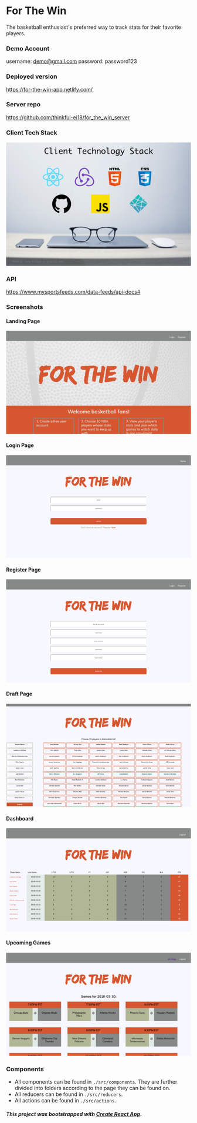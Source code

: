 # For The Win
The basketball enthusiast's preferred way to track stats for their favorite players. 

### Demo Account
username: demo@gmail.com
password: password123

### Deployed version
  https://for-the-win-app.netlify.com/

### Server repo
  https://github.com/thinkful-ei18/for_the_win_server

### Client Tech Stack
  ![Client Tech Stack](src/images/client_tech_stack.jpg?raw=true "Client Tech Stack")
  
### API
https://www.mysportsfeeds.com/data-feeds/api-docs#

### Screenshots
 
  #### Landing Page
  ![Landing Page](src/images/FTW_Landing_Page.png?raw=true "Landing Page")

  #### Login Page
  ![Login Page](src/images/FTW_Login.png?raw=true "Login Page")

  #### Register Page
  ![Register Page](src/images/FTW_Register.png?raw=true "Register Page")

  #### Draft Page
  ![Draft Page](src/images/FTW_Draft.png?raw=true "Draft Page")

  #### Dashboard
  ![Dashboard](src/images/FTW_Dashboard.png?raw=true "Dashboard")

  #### Upcoming Games
  ![Dashboard](src/images/FTW_Games.png?raw=true "Games")


### Components
  - All components can be found in `./src/components`. They are further divided into folders according to the page they can be found on.
  - All reducers can be found in `./src/reducers`.
  - All actions can be found in `./src/actions`.


##### This project was bootstrapped with [Create React App](https://github.com/facebookincubator/create-react-app).
